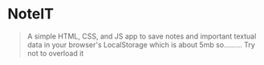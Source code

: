 # NoteIT

> A simple HTML, CSS, and JS app to save notes and important textual data in your browser's LocalStorage which is about 5mb so......... Try not to overload it
